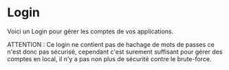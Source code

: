 # Login
Voici un Login pour gérer les comptes de vos applications.

ATTENTION : Ce login ne contient pas de hachage de mots de passes ce n'est donc pas sécurisé,
cependant c'est surement suffisant pour gérer des comptes en local, il n'y a pas non plus de sécurité contre le brute-force.


